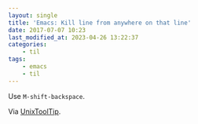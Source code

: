 ```yaml
---
layout: single
title: 'Emacs: Kill line from anywhere on that line'
date: 2017-07-07 10:23
last_modified_at: 2023-04-26 13:22:37
categories:
    - til
tags:
    - emacs
    - til
---
```


Use `M-shift-backspace`.

Via [UnixToolTip](https://twitter.com/UnixToolTip/status/844951955894124548).
